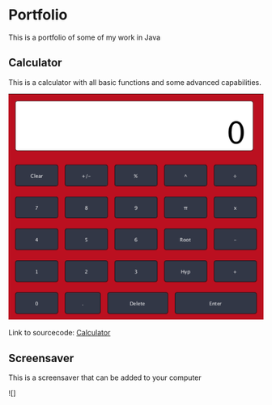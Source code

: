 

# Portfolio
This is a portfolio of some of my work in Java


## Calculator
This is a calculator with all basic functions and some advanced capabilities.


![Calculator](https://github.com/Cosmaniac/Portfolio_2017-2018/blob/master/Calc.png)


Link to sourcecode: [Calculator](https://github.com/Cosmaniac/Portfolio_2017-2018/tree/master/Calculator)



## Screensaver
This is a screensaver that can be added to your computer


![]
